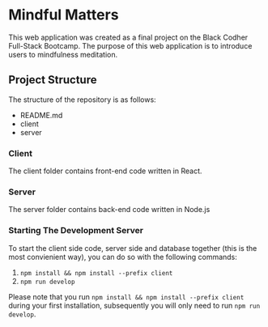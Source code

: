 # Mindful Matters 

This web application was created as a final project on the Black Codher Full-Stack Bootcamp. 
The purpose of this web application is to introduce users to mindfulness meditation. 


## Project Structure

The structure of the repository is as follows:

- README.md
- client
- server

### Client

The client folder contains front-end code written in React. 

### Server

The server folder contains back-end code written in Node.js



### Starting The Development Server

To start the client side code, server side and database together (this is the most convienient way), you can do so with the following commands:

1. `npm install && npm install --prefix client`
2. `npm run develop`

Please note that you run `npm install && npm install --prefix client` during your first installation, subsequently you will only need to run `npm run develop`. 
